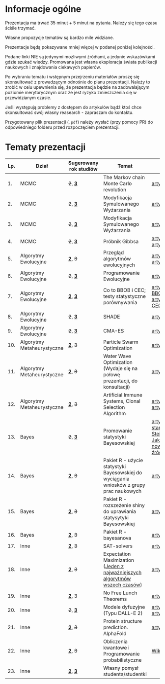 # Informacje ogólne

Prezentacja ma trwać 35 minut + 5 minut na pytania. Należy się tego czasu ściśle trzymać.

Własne propozycje tematów są bardzo mile widziane.

Prezentacje będą pokazywane mniej więcej w podanej poniżej kolejności.

Podane linki NIE są jedynymi możliwymi źródłami, a jedynie wskazówkami gdzie szukać wiedzy. Promowana jest własna eksploracja świata publikacji naukowych i znajdowania ciekawych papierów.

Po wybraniu tematu i wstępnym przejrzeniu materiałów proszę się skonsultować z prowadzącym odnośnie do planu prezentacji. Należy to zrobić w celu upewnienia się, że prezentacja będzie na zadowalającym poziomie merytorycznym oraz że jest ryzyko zmieszczenia się w przewidzianym czasie.

Jeśli występują problemy z dostępem do artykułów bądź ktoś chce skonsultować swój własny reasearch - zapraszam do kontaktu.

Przygotowany plik prezentacji (`.pdf`) należy wysłać (przy pomocy PR) do odpowiedniego folderu przed rozpoczęciem prezentacji.

# Tematy prezentacji

|        Lp.     |   Dział   |        Sugerowany rok studiów                  |   Temat  |  Link | Osoba prezentująca |
|--------------|--------------------|-------------------------------|-----------------------------|-------|-------|
|1.|MCMC|~~2~~, [**3**](#)|   The Markov chain Monte Carlo revolution | [artykuł](https://www.semanticscholar.org/paper/The-Markov-chain-Monte-Carlo-revolution-Diaconis/4e6258ebd07b548f77f8cd33caf72d811c2bd54c) | |
|2.|MCMC|~~2~~, [**3**](#)| Modyfikacja Symulowanego Wyżarzania | [artykuł](https://hal.inria.fr/hal-03275401/document) | Wojciech Grabias |
|3.|MCMC|~~2~~, [**3**](#)| Modyfikacja Symulowanego Wyżarzania | [artykuł](https://link.springer.com/article/10.1007/s10898-011-9838-3) | Kamil Kisiel |
|4.|MCMC|~~2~~, [**3**](#)| Próbnik Gibbsa | [artykuł1](https://citeseerx.ist.psu.edu/document?repid=rep1&type=pdf&doi=afd3a135cd689b386f0b7d2bc962e3aaddf09b9a); [artykuł2](https://biostat.jhsph.edu/~mmccall/articles/casella_1992.pdf) | |
|5.|Algorytmy Ewolucyjne|[**2**](#), ~~3~~|Przegląd algorytmów ewolucyjnych| [artykuł1](https://link.springer.com/chapter/10.1007/978-3-030-39958-0_16); [artykuł2](https://arxiv.org/abs/1906.08870) |Krzysztof Sawicki|
|6.|Algorytmy Ewolucyjne|~~2~~, [**3**](#)|Programowanie Ewolucyjne| [artykuł???](https://ieeexplore.ieee.org/stamp/stamp.jsp?arnumber=661555) | |
|7.|Algorytmy Ewolucyjne|[**2**](#), [**3**](#)| Co to BBOB i CEC; testy statystyczne porównywania | [artykuł BBOB](https://doi.org/10.5281/zenodo.2594848), [artykuł CEC](https://link.springer.com/article/10.1007/s00521-022-07788-z) | Łukasz Grabarski |
|8.|Algorytmy Ewolucyjne|~~2~~, [**3**](#)|SHADE| [artykuł](http://metahack.org/CEC2013-SHADE.pdf) | Dawid Płudowski |
|9.|Algorytmy Ewolucyjne|~~2~~, [**3**](#)|CMA-ES| [artykuł](https://dl.acm.org/doi/pdf/10.1162/106365603321828970) | Antoni Zajko |
|10.|Algorytmy Metaheurystyczne|[**2**](#), ~~3~~|Particle Swarm Optimization| [artykuł](https://link.springer.com/article/10.1007/s00500-016-2474-6) |Maciej Szpetmański|
|11.|Algorytmy Metaheurystyczne|[**2**](#), ~~3~~|Water Wave Optimization (Wydaje się na połowę prezentacji, do konsultacji)| [artykuł](https://www.sciencedirect.com/science/article/pii/S0305054814002652) | Karolina Mączka |
|12.|Algorytmy Metaheurystyczne|[**2**](#), ~~3~~|Artificial Immune Systems, Clonal Selection Algorithm| [artykuł1](https://link.springer.com/chapter/10.1007/978-3-642-22371-6_31) [artykuł2](https://link.springer.com/article/10.1007/s10462-011-9206-1) | Magdalena Jeczeń |
|13.|Bayes|~~2~~, [**3**](#)|Promowanie statystyki Bayesowskiej| [artykuł stary (H. Steinhaus)](https://projecteuclid.org/journals/annals-of-mathematical-statistics/volume-28/issue-3/The-Problem-of-Estimation/10.1214/aoms/1177706876.full); [Jakieś nowsze źródło](https://youtu.be/dQw4w9WgXcQ) | |
|14.|Bayes|[**2**](#), ~~3~~|Pakiet R - użycie statystyki Bayesowskiej do wyciągania wniosków z grupy prac naukowych| [artykuł](https://journal.r-project.org/articles/RJ-2022-047/) | |
|15.|Bayes|[**2**](#), ~~3~~|Pakiet R - rozszeżenie shiny do uprawiania statysytyki Bayesowskiej| [artykuł](https://journal.r-project.org/articles/RJ-2022-027/) | Marta Szuwarska |
|16.|Bayes|[**2**](#), ~~3~~|Pakiet R - bayesanova| [artykuł](https://journal.r-project.org/articles/RJ-2022-009/) | |
|17.|Inne|[**2**](#), ~~3~~|SAT-solvers| [artykuł](https://link.springer.com/article/10.1007/s10462-018-9628-0) | |
|18.|Inne|[**2**](#), ~~3~~|Expectation Maximization ([Jeden z najważniejszych algorytmów wszech czasów](http://www.koutschan.de/misc/algorithms.php))| [artykuł](https://www.sciencedirect.com/science/article/pii/S0959152418305614) | |
|19.|Inne|[**2**](#), ~~3~~|No Free Lunch Theorems| [artykuł](https://ieeexplore.ieee.org/document/585893) | |
|20.|Inne|~~2~~, [**3**](#)|Modele dyfuzyjne (Typu DALL-E 2)| [artykuł1](https://www.sciencedirect.com/science/article/pii/S136403210900269X?via%3Dihub) [artykuł2](https://arxiv.org/abs/2209.00796) | |
|21.|Inne|[**2**](#), ~~3~~|Protein structure prediction. AlphaFold| [artykuł](https://www.nature.com/articles/s41586-021-03819-2) | |
|22.|Inne|[**2**](#), ~~3~~| Obliczenia kwantowe i Programowanie probabilistyczne | [Wikipedia](https://en.wikipedia.org/wiki/Probabilistic_programming) | |
|23.|Inne|[**2**](#), [**3**](#)| Własny pomysł studenta/studentki |  | |
